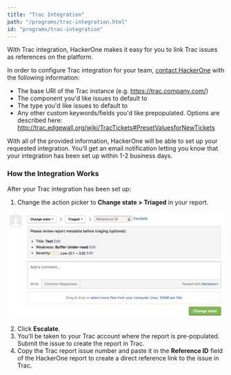 ```yaml
---
title: "Trac Integration"
path: "/programs/trac-integration.html"
id: "programs/trac-integration"
---
```


With Trac integration, HackerOne makes it easy for you to link Trac issues as references on the platform.

In order to configure Trac integration for your team, [contact HackerOne](https://support.hackerone.com/hc/en-us/requests/new) with the following information:

- The base URI of the Trac instance (e.g. https://trac.company.com/)
- The component you'd like issues to default to
- The type you'd like issues to default to
- Any other custom keywords/fields you'd like prepopulated. Options are described here: http://trac.edgewall.org/wiki/TracTickets#PresetValuesforNewTickets

With all of the provided information, HackerOne will be able to set up your requested integration. You’ll get an email notification letting you know that your integration has been set up within 1-2 business days.

### How the Integration Works
After your Trac integration has been set up:
1. Change the action picker to **Change state > Triaged** in your report.

![integrations](./images/integrations.png)

2. Click **Escalate**.
3. You’ll be taken to your Trac account where the report is pre-populated. Submit the issue to create the report in Trac.
4. Copy the Trac report issue number and paste it in the **Reference ID** field of the HackerOne report to create a direct reference link to the issue in Trac.  
